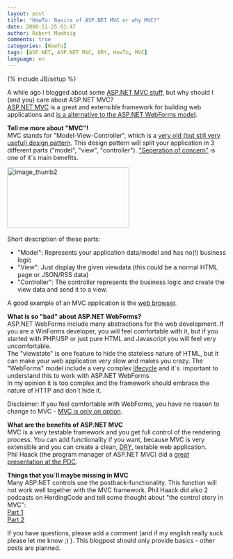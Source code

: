 ```yaml
---
layout: post
title: "HowTo: Basics of ASP.NET MVC or why MVC?"
date: 2008-11-25 01:47
author: Robert Muehsig
comments: true
categories: [HowTo]
tags: [ASP.NET, ASP.NET MVC, DRY, HowTo, MVC]
language: en
---
```

{% include JB/setup %}
<p>A while ago I blogged about some <a href="{{BASE_PATH}}/tag/aspnet-mvc/">ASP.NET MVC stuff</a>, but why should I (and you) care about ASP.NET MVC?    <br /><a href="http://asp.net/mvc">ASP.NET MVC</a> is a great and extensible framework for building web applications and <a href="http://www.hanselman.com/blog/DevConnectionsTheASPNETMVCFramework.aspx">is a alternative to the ASP.NET WebForms model</a>.</p>
<p><strong>Tell me more about &quot;MVC&quot;!&#160; <br /></strong>MVC stands for &quot;Model-View-Controller&quot;, which is a <a href="http://wikipedia.org/wiki/Model_View_Controller">very old (but still very useful) design pattern</a>. This design pattern will split your application in 3 different parts (&quot;model&quot;, &quot;view&quot;, &quot;controller&quot;). <a href="http://en.wikipedia.org/wiki/Separation_of_concerns">&quot;Seperation of concern&quot;</a> is one of it&#180;s main benefits.</p>
<p><a href="{{BASE_PATH}}/assets/wp-images-en/image-thumb210.png"><img style="border-right: 0px; border-top: 0px; border-left: 0px; border-bottom: 0px" height="139" alt="image_thumb2" src="{{BASE_PATH}}/assets/wp-images-en/image-thumb2-thumb.png" width="280" border="0" /></a>&#160;</p>
<p>Short description of these parts:</p>  <ul>   <li>&quot;Model&quot;: Represents your application data/model and has no(!) business logic</li>    <li>&quot;View&quot;: Just display the given viewdata (this could be a normal HTML page or JSON/RSS data)</li>    <li>&quot;Controller&quot;: The controller represents the business logic and create the view data and send it to a view.</li> </ul>
<p>A good example of an MVC application is the <a href="http://www.codinghorror.com/blog/archives/001112.html">web browser</a>.</p>
<p><strong>What is so &quot;bad&quot; about ASP.NET WebForms?</strong>    <br />ASP.NET WebForms include many abstractions for the web development. If you are a WinForms developer, you will feel comfortable with it, but if you started with PHP/JSP or just pure HTML and Javascript you will feel very uncomfortable.     <br />The &quot;viewstate&quot; is one feature to hide the stateless nature of HTML, but it can make your web application very slow and makes you crazy. The &quot;WebForms&quot; model include a very complex <a href="http://www.eggheadcafe.com/articles/20051227.asp">lifecycle</a> and it&#180;s&#160; important to understand this to work with ASP.NET WebForms.    <br />In my opinion it is too complex and the framework should embrace the nature of HTTP and don&#180;t hide it.</p>
<p>Disclaimer: If you feel comfortable with WebForms, you have no reason to change to MVC - <a href="http://www.hanselman.com/blog/DevConnectionsTheASPNETMVCFramework.aspx">MVC is only on option</a>.</p>
<p><strong>What are the benefits of ASP.NET MVC</strong>    <br />MVC is a very testable framework and you get full control of the rendering process. You can add functionality if you want, because MVC is very extensible and you can create a clean, <a href="http://en.wikipedia.org/wiki/DRY">DRY</a>, testable web application.     <br />Phil Haack (the program manager of ASP.NET MVC) did a <a href="http://channel9.msdn.com/pdc2008/PC21/">great presentation at the PDC</a>.</p>
<p><strong>Things that you&#180;ll maybe missing in MVC</strong>    <br />Many ASP.NET controls use the postback-functionality. This function will not work well together with the MVC framework. Phil Haack did also 2 podcasts on HerdingCode and tell some thought about &quot;the control story in MVC&quot;:    <br /><a href="http://herdingcode.com/?p=75">Part 1</a>    <br /><a href="http://herdingcode.com/?p=82">Part 2</a></p>
<p>If you have questions, please add a comment (and if my english really suck please let me know ;) ). This blogpost should only provide basics - other posts are planned.</p>
